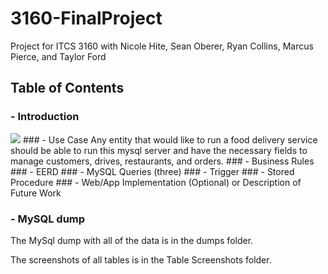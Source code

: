 # 3160-FinalProject
Project for ITCS 3160 with Nicole Hite, Sean Oberer, Ryan Collins, Marcus Pierce, and Taylor Ford

## Table of Contents
### - Introduction
<img src="ITCS3160/UseCase.jpg" >
### - Use Case
Any entity that would like to run a food delivery service should be able to run this mysql server and have the necessary fields to manage customers, drives, restaurants, and orders.
### - Business Rules
### - EERD
### - MySQL Queries (three)
### - Trigger
### - Stored Procedure
### - Web/App Implementation (Optional) or Description of Future Work

### - MySQL dump
The MySql dump with all of the data is in the dumps folder.

The screenshots of all tables is in the Table Screenshots folder.
